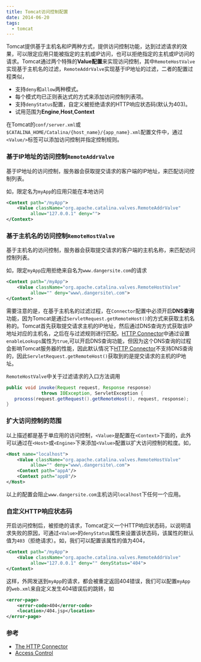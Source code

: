 ```yaml
---
title: Tomcat访问控制配置
date: 2014-06-20
tags:
  - tomcat
---
```



Tomcat提供基于主机名和IP两种方式，提供访问控制功能，达到过滤请求的效果，可以限定应用只能被指定的主机或IP访问，也可以拒绝指定的主机或IP访问的请求。Tomcat通过两个特殊的**Value配置**来实现访问控制，其中`RemoteHostValve`实现基于主机名的过滤，`RemoteAddrValve`实现基于IP地址的过滤，二者的配置过程类似，

+ 支持`deny`和`allow`两种模式。
+ 每个模式均已正则表达式的方式来添加访问控制列表项。
+ 支持`denyStatus`配置，自定义被拒绝请求的HTTP响应状态码(默认为403)。
+ 试用范围为**Engine**,**Host**,**Context**

在Tomcat的`conf/server.xml`或`$CATALINA_HOME/Catalina/{host_name}/{app_name}.xml`配置文件中，通过`<Value/>`标签可以添加访问控制并指定控制规则。

### 基于IP地址的访问控制`RemoteAddrValve`

基于IP地址的访问控制，服务器会获取提交请求的客户端的IP地址，来匹配访问控制列表。

如，限定名为`myApp`的应用只能在本地访问

```xml
<Context path="/myApp">
	<Value className="org.apache.catalina.valves.RemoteAddrValve"
    	 allow="127.0.0.1" deny="">
</Context>
```
### 基于主机名的访问控制`RemoteHostValve`

基于主机名的访问控制，服务器会获取提交请求的客户端的主机名称，来匹配访问控制列表。

如，限定`myApp`应用拒绝来自名为`www.dangersite.com`的请求

```xml
<Context path="/myApp">
	<Value className="org.apache.catalina.valves.RemoteHostValve"
    	 allow="" deny="www\.dangersite\.com">
</Context>
```
需要注意的是，在基于主机名的过滤过程，在`Connector`配置中必须开启**DNS查询**功能，因为Tomcat是通过`ServletRequest.getRemoteHost()`的方式来获取主机名称的。Tomcat首先获取提交请求主机的IP地址，然后通过DNS查询方式获取该IP地址对应的主机名，之后在与过滤规则进行匹配。[HTTP Connector][ref-2]中通过设置`enableLookups`属性为`true`,可以开启DNS查询功能，但因为这个DNS查询的过程会影响Tomcat服务器的性能，因此默认情况下[HTTP Connector][ref-2]不支持DNS查询的，因此`ServletRequest.getRemoteHost()`获取到的是提交请求的主机的IP地址。

`RemoteHostValve`中关于过滤请求的入口方法调用

```java
public void invoke(Request request, Response response)
		     throws IOException, ServletException {
   process(request.getRequest().getRemoteHost(), request, response);
}
```

### 扩大访问控制的范围

以上描述都是基于单应用的访问控制，`<Value>`是配置在`<Context>`下面的，此外可以通过在`<Host>`或`<Engine>`下来添加`<Value>`配置以扩大访问控制的粒度。如，

```xml
<Host name="localhost">
	<Value className="org.apache.catalina.valves.RemoteHostValve"
    	 allow="" deny="www\.dangersite\.com">
   	<Context path="appA"/>
   	<Context path="appB"/>
</Host>
```
以上的配置会阻止`www.dangersite.com`主机访问`localhost`下任何一个应用。


### 自定义HTTP响应状态码

开启访问控制后，被拒绝的请求，Tomcat定义一个HTTP响应状态码，以说明请求失败的原因，可通过`<Value>`的`denyStatus`属性来设置该状态码，该属性的默认值为`403`（拒绝请求）。如，我们可以配置该属性的值为404，

```xml
<Context path="/myApp">
	<Value className="org.apache.catalina.valves.RemoteAddrValve"
    	 allow="127.0.0.1" deny="" denyStatus="404">
</Context>
```
这样，外网发送到`myApp`的请求，都会被重定返回404错误，我们可以配置`myApp`的`web.xml`来自定义发生404错误后的跳转，如

```xml
<error-page>
  	<error-code>404</error-code>
  	<location>/404.jsp</location>
</error-page>
```
###  参考

+ [The HTTP Connector][ref-2]
+ [Access Control][ref-1]

[ref-1]: http://tomcat.apache.org/tomcat-7.0-doc/config/valve.html#Access_Control
[ref-2]: http://tomcat.apache.org/tomcat-7.0-doc/config/http.html
